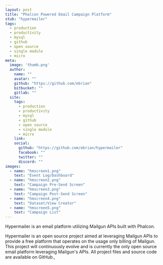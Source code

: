 ```yaml
---
layout: post
title: "Phalcon Powered Email Campaign Platform"
stub: "hypermailer"
tags:
  - production
  - productivity
  - mysql
  - github
  - open source
  - single module
  - micro
meta:
  image: 'thumb.png'
  author:
    name: ""
    avatar: ""
    github: "https://github.com/ebrian"
    bitbucket: ""
    gitlab: ""
  site:
    tags:
      - production
      - productivity
      - mysql
      - github
      - open source
      - single module
      - micro
    link:
    social:
      github: "https://github.com/ebrian/hypermailer"
      facebook: ""
      twitter: ""
      discord: ""
images:
  - name: "hmscreen1.png"
    text: "Event Log/Dashboard"
  - name: "hmscreen2.png"
    text: "Campaign Pre-Send Screen"
  - name: "hmscreen3.png"
    text: "Campaign Post-Send Screen"
  - name: "hmscreen4.png"
    text: "Dataset/View Creator"
  - name: "hmscreen5.png"
    text: "Campaign List"
---
```

Hypermailer is an email platform utilizing Mailgun APIs built with Phalcon.
<!--more-->
Hypermailer is an open source project aimed at leveraging Mailgun APIs to provide a free platform that operates on the usage only billing of Mailgun. This project will continuously evolve and is currently the only open source email platform leveraging Mailgun's APIs. All project files and source code are available on GitHub.,
